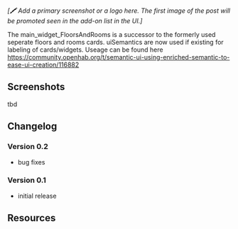 _[🖍 Add a primary screenshot or a logo here. The first image of the post will be promoted seen in the add-on list in the UI.]_

The main_widget_FloorsAndRooms is a successor to the formerly used seperate floors and rooms cards.
uiSemantics are now used if existing for labeling of cards/widgets. Useage can be found here
https://community.openhab.org/t/semantic-ui-using-enriched-semantic-to-ease-ui-creation/116882

## Screenshots

tbd

## Changelog

### Version 0.2
- bug fixes
### Version 0.1
- initial release

## Resources

